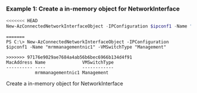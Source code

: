 ### Example 1: Create a in-memory object for NetworkInterface
```powershell
<<<<<<< HEAD
New-AzConnectedNetworkInterfaceObject -IPConfiguration $ipconf1 -Name "mrmmanagementnic1" -VMSwitchType "Management"
```

```output
=======
PS C:\> New-AzConnectedNetworkInterfaceObject -IPConfiguration $ipconf1 -Name "mrmmanagementnic1" -VMSwitchType "Management"

>>>>>>> 97176e9029ae7684a4ab56b6bec6966b134d4f91
MacAddress Name              VMSwitchType
---------- ----              ------------
           mrmmanagementnic1 Management
```

Create a in-memory object for NetworkInterface